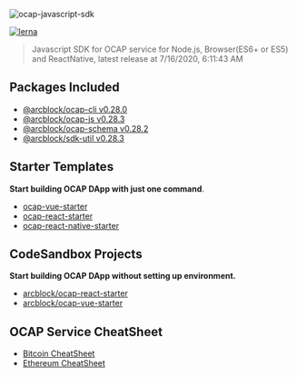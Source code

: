 ![ocap-javascript-sdk](https://www.arcblock.io/.netlify/functions/badge/?text=ocap-javascript-sdk)

[![lerna](https://img.shields.io/badge/maintained%20with-lerna-cc00ff.svg)](https://lernajs.io/)

> Javascript SDK for OCAP service for Node.js, Browser(ES6+ or ES5) and ReactNative, latest release at 7/16/2020, 6:11:43 AM

## Packages Included

- [@arcblock/ocap-cli v0.28.0](./packages/ocap-cli)
- [@arcblock/ocap-js v0.28.3](./packages/ocap-js)
- [@arcblock/ocap-schema v0.28.2](./packages/ocap-schema)
- [@arcblock/sdk-util v0.28.3](./packages/sdk-util)

## Starter Templates

**Start building OCAP DApp with just one command**.

- [ocap-vue-starter](https://github.com/ArcBlock/ocap-vue-starter)
- [ocap-react-starter](https://github.com/ArcBlock/ocap-react-starter)
- [ocap-react-native-starter](https://github.com/ArcBlock/ocap-react-native-starter)

## CodeSandbox Projects

**Start building OCAP DApp without setting up environment.**

- [arcblock/ocap-react-starter](https://codesandbox.io/s/lppjkmov49)
- [arcblock/ocap-vue-starter](https://codesandbox.io/s/o4q563jvv6)

## OCAP Service CheatSheet

- [Bitcoin CheatSheet](./docs/cheatsheet.bitcoin.png)
- [Ethereum CheatSheet](./docs/cheatsheet.bitcoin.png)
